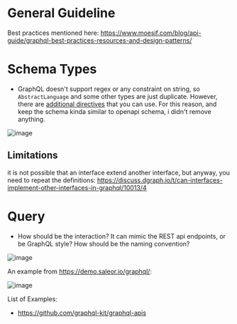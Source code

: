 # General Guideline
Best practices mentioned here: https://www.moesif.com/blog/api-guide/graphql-best-practices-resources-and-design-patterns/

# Schema Types

- GraphQL doesn't support regex or any constraint on string, so `AbstractLanguage` and some other types are just duplicate. However, there are [additional directives](https://www.npmjs.com/package/graphql-constraint-directive) that you can use. For this reason, and keep the schema kinda similar to openapi schema, i didn't remove anything.

![image](https://github.com/mhrimaz/aas-connect-schema/assets/17963017/13699bf2-f7e5-475d-91c5-0819d3bb6849)

## Limitations

it is not possible that an interface extend another interface, but anyway, you need to repeat the definitions:
https://discuss.dgraph.io/t/can-interfaces-implement-other-interfaces-in-graphql/10013/4


# Query

- How should be the interaction? It can mimic the REST api endpoints, or be GraphQL style? How should be the naming convention?

![image](https://github.com/mhrimaz/aas-connect-schema/assets/17963017/4ee2ac54-d3f6-4b5f-8065-50fee1ed7aba)

An example from https://demo.saleor.io/graphql/:

![image](https://github.com/mhrimaz/aas-connect-schema/assets/17963017/ad528023-1283-43d9-af02-b8d98dc814b4)


List of Examples:
- https://github.com/graphql-kit/graphql-apis
